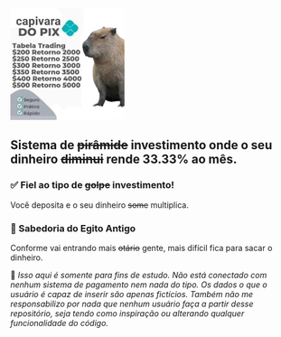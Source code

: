 <p align:'center'>
  <img src="./capi.jpg" alt="Image" width='40%'>
</p>

## Sistema de <s>pirâmide</s> investimento onde o seu dinheiro <s>diminui</s> rende 33.33% ao mês.

### ✅ Fiel ao tipo de <s>golpe</s> investimento!

Você deposita e o seu dinheiro <s>some</s> multiplica.

### 🧠 Sabedoria do Egito Antigo

Conforme vai entrando mais <s>otário</s> gente, mais difícil fica para sacar o dinheiro.

🚨 _Isso aqui é somente para fins de estudo. Não está conectado com nenhum sistema de pagamento nem nada do tipo. Os dados o que o usuário é capaz de inserir são apenas fictícios. Também não me responsabilizo por nada que nenhum usuário faça a partir desse repositório, seja tendo como inspiração ou alterando qualquer funcionalidade do código._
